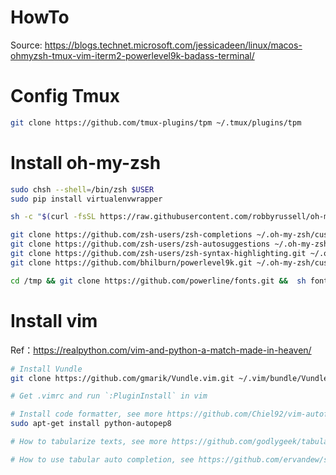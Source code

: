 # HowTo

Source: https://blogs.technet.microsoft.com/jessicadeen/linux/macos-ohmyzsh-tmux-vim-iterm2-powerlevel9k-badass-terminal/

# Config Tmux

```bash
git clone https://github.com/tmux-plugins/tpm ~/.tmux/plugins/tpm
```

# Install oh-my-zsh

```bash
sudo chsh --shell=/bin/zsh $USER
sudo pip install virtualenvwrapper

sh -c "$(curl -fsSL https://raw.githubusercontent.com/robbyrussell/oh-my-zsh/master/tools/install.sh)"

git clone https://github.com/zsh-users/zsh-completions ~/.oh-my-zsh/custom/plugins/zsh-completions
git clone https://github.com/zsh-users/zsh-autosuggestions ~/.oh-my-zsh/custom/plugins/zsh-autosuggestions
git clone https://github.com/zsh-users/zsh-syntax-highlighting.git ~/.oh-my-zsh/custom/plugins/zsh-syntax-highlighting
git clone https://github.com/bhilburn/powerlevel9k.git ~/.oh-my-zsh/custom/themes/powerlevel9k

cd /tmp && git clone https://github.com/powerline/fonts.git &&  sh fonts/install.sh && cd -
```

# Install vim

Ref：https://realpython.com/vim-and-python-a-match-made-in-heaven/

```bash
# Install Vundle
git clone https://github.com/gmarik/Vundle.vim.git ~/.vim/bundle/Vundle.vim

# Get .vimrc and run `:PluginInstall` in vim

# Install code formatter, see more https://github.com/Chiel92/vim-autoformat
sudo apt-get install python-autopep8

# How to tabularize texts, see more https://github.com/godlygeek/tabular

# How to use tabular auto completion, see https://github.com/ervandew/supertab
```
